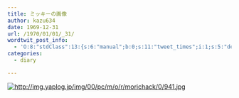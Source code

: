 ```yaml
---
title: ミッキーの画像
author: kazu634
date: 1969-12-31
url: /1970/01/01/_31/
wordtwit_post_info:
  - 'O:8:"stdClass":13:{s:6:"manual";b:0;s:11:"tweet_times";i:1;s:5:"delay";i:0;s:7:"enabled";i:1;s:10:"separation";s:2:"60";s:7:"version";s:3:"3.7";s:14:"tweet_template";b:0;s:6:"status";i:2;s:6:"result";a:0:{}s:13:"tweet_counter";i:2;s:13:"tweet_log_ids";a:1:{i:0;i:5145;}s:9:"hash_tags";a:0:{}s:8:"accounts";a:1:{i:0;s:7:"kazu634";}}'
categories:
  - diary

---
```

<div class="section">
<p>
<center>
</center>
</p>
  
<p>
<a href="http://img.yaplog.jp/img/00/pc/m/o/r/morichack/0/941.jpg" onclick="__gaTracker('send', 'event', 'outbound-article', 'http://img.yaplog.jp/img/00/pc/m/o/r/morichack/0/941.jpg', '');" class="http-image" target="_blank"><img src="http://img.yaplog.jp/img/00/pc/m/o/r/morichack/0/941.jpg" class="http-image" alt="http://img.yaplog.jp/img/00/pc/m/o/r/morichack/0/941.jpg" /></a>
</p></p>
</div>